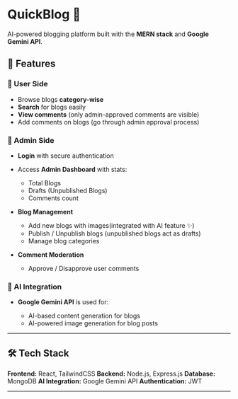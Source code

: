 # QuickBlog 📝

AI-powered blogging platform built with the **MERN stack** and **Google Gemini API**.

## 🚀 Features

### 👥 User Side

* Browse blogs **category-wise**
* **Search** for blogs easily
* **View comments** (only admin-approved comments are visible)
* Add comments on blogs (go through admin approval process)

### 🔑 Admin Side

* **Login** with secure authentication
* Access **Admin Dashboard** with stats:

  * Total Blogs
  * Drafts (Unpublished Blogs)
  * Comments count
* **Blog Management**

  * Add new blogs with images(integrated with AI feature ✨)
  * Publish / Unpublish blogs (unpublished blogs act as drafts)
  * Manage blog categories
* **Comment Moderation**

  * Approve / Disapprove user comments

### 🧠 AI Integration

* **Google Gemini API** is used for:

  * AI-based content generation for blogs
  * AI-powered image generation for blog posts

---

## 🛠️ Tech Stack

**Frontend:** React, TailwindCSS 
**Backend:** Node.js, Express.js
**Database:** MongoDB
**AI Integration:** Google Gemini API
**Authentication:** JWT 

---




